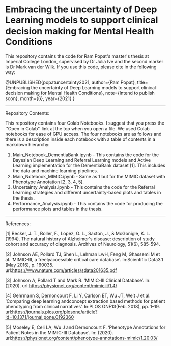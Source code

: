 # Embracing the uncertainty of Deep Learning models to support clinical decision making for Mental Health Conditions

This repository contains the code for Ram Popat's master's thesis at Imperial College London, supervised by Dr Julia Ive and the second marker is Dr Mark van der Wilk. If you use this code, please cite in the following way:

@UNPUBLISHED{popatuncertainty2021,
author={Ram Popat},
title={Embracing the uncertainty of Deep Learning models to support clinical decision making for Mental Health Conditions},
note={Intend to publish soon},
month={6},
year={2021}
}

-----
Repository Contents:

This repository contains four Colab Notebooks. I suggest that you press the ''Open in Colab'' link at the top when you open a file. We used Colab notebooks for ease of GPU access. The four notebooks are as follows and there is a description inside each notebook with a table of contents in a markdown hierarchy:

1. Main_Notebook_DementiaBank.ipynb - This contains the code for the Bayesian Deep Learning and Referral Learning models and Active Learning implementation for the DementiaBank dataset [1]. This includes the data and machine learning pipelines.
2. Main_Notebook_MIMIC.ipynb - Same as 1 but for the MIMIC dataset with Phenotype Annotation [2, 3, 4, 5].
3. Uncertainty_Analysis.ipynb - This contains the code for the Referral Learning strategies and different uncertainty-based plots and tables in the thesis.
4. Performance_Analysis.ipynb - This contains the code for producing the performance plots and tables in the thesis.

-----
References:

[1] Becker, J. T., Boller, F., Lopez, O. L., Saxton, J., & McGonigle, K. L. (1994). The natural history of Alzheimer's disease: description of study cohort and accuracy of diagnosis. Archives of Neurology, 51(6), 585-594.

[2] Johnson AE, Pollard TJ, Shen L, Lehman LwH, Feng M, Ghassemi M et al. ‘MIMIC-III, a freelyaccessible critical care database’. In:Scientific Data3.1 (May 2016), p. 160035. url:https://www.nature.com/articles/sdata201635.pdf

[3]  Johnson A, Pollard T and Mark R. ‘MIMIC-III Clinical Database’. In: (2020). url:https://physionet.org/content/mimiciii/1.4/

[4]  Gehrmann S, Dernoncourt F, Li Y, Carlson ET, Wu JT, Welt J et al. ‘Comparing deep learning andconcept extraction based methods for patient phenotyping from clinical narratives’. In:PLOS ONE13(Feb. 2018), pp. 1–19. url:https://journals.plos.org/plosone/article?id=10.1371/journal.pone.0192360 

[5]  Moseley E, Celi LA, Wu J and Dernoncourt F. ‘Phenotype Annotations for Patient Notes in the MIMIC-III Database’. In: (2020). url:https://physionet.org/content/phenotype-annotations-mimic/1.20.03/
